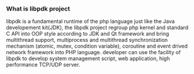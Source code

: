 ### What is libpdk project

libpdk is a fundamental runtime of the php language just like the Java developement kit(JDK), the libpdk project regroup php kernel and standard C API into OOP style according to JDK and Qt framework and bring multithread support, multiprocess and multithread synchronization mechanism (atomic, mutex, condition variable), coroutine and event drived network framework into PHP language. developer can use the facility of libpdk to develop system management script, web application, high performance TCP/UDP server. 
